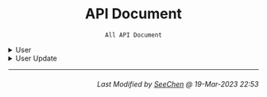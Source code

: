 <div align = "center">

# API Document

```
All API Document
```

</div>

<details>
<summary> User </summary>

- [Register](https://github.com/Mobile-Internet-BIT-20/Little-Blue-Birds-MobileInternet/blob/main/Document/API/User/Register.md)

- [Login](https://github.com/Mobile-Internet-BIT-20/Little-Blue-Birds-MobileInternet/blob/main/Document/API/User/Login.md)

- [Delete](https://github.com/Mobile-Internet-BIT-20/Little-Blue-Birds-MobileInternet/blob/main/Document/API/User/Delete.md)

</details>

<details>
<summary> User Update </summary>

- [Update Profile Picture](https://github.com/Mobile-Internet-BIT-20/Little-Blue-Birds-MobileInternet/blob/main/Document/API/UserUpdate/UpdateProfilePicture.md)

- [Update Basic Info](https://github.com/Mobile-Internet-BIT-20/Little-Blue-Birds-MobileInternet/blob/main/Document/API/UserUpdate/UpdateProfilePicture.md)

- [Update Email](https://github.com/Mobile-Internet-BIT-20/Little-Blue-Birds-MobileInternet/blob/main/Document/API/UserUpdate/UpdateProfilePicture.md)

- [Update Password](https://github.com/Mobile-Internet-BIT-20/Little-Blue-Birds-MobileInternet/blob/main/Document/API/UserUpdate/UpdateProfilePicture.md)

</details>

---
<div align="right">

###### *Last Modified by [SeeChen](https://github.com/SeeChen/) @ 19-Mar-2023 22:53*
</div>